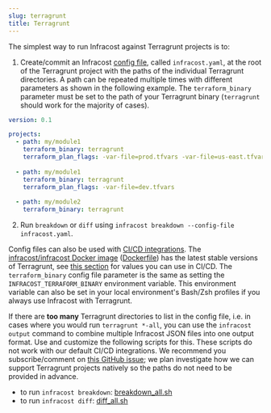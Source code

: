 ```yaml
---
slug: terragrunt
title: Terragrunt
---
```


The simplest way to run Infracost against Terragrunt projects is to:

1. Create/commit an Infracost [config file](/docs/multi_project/config_file), called `infracost.yaml`, at the root of the Terragrunt project with the paths of the individual Terragrunt directories. A path can be repeated multiple times with different parameters as shown in the following example. The `terraform_binary` parameter must be set to the path of your Terragrunt binary (`terragrunt` should work for the majority of cases).

  ```yaml
  version: 0.1

  projects:
    - path: my/module1
      terraform_binary: terragrunt
      terraform_plan_flags: -var-file=prod.tfvars -var-file=us-east.tfvars
    
    - path: my/module1
      terraform_binary: terragrunt
      terraform_plan_flags: -var-file=dev.tfvars
    
    - path: my/module2
      terraform_binary: terragrunt
  ```

2. Run `breakdown` or `diff` using `infracost breakdown --config-file infracost.yaml`.

Config files can also be used with [CI/CD integrations](/docs/integrations/cicd). The [infracost/infracost Docker image](https://hub.docker.com/repository/docker/infracost/infracost) ([Dockerfile](https://github.com/infracost/infracost/blob/master/Dockerfile)) has the latest stable versions of Terragrunt, see [this section](/docs/integrations/environment_variables#infracost_terraform_binary) for values you can use in CI/CD. The `terraform_binary` config file parameter is the same as setting the `INFRACOST_TERRAFORM_BINARY` environment variable. This environment variable can also be set in your local environment's Bash/Zsh profiles if you always use Infracost with Terragrunt.

If there are **too many** Terragrunt directories to list in the config file, i.e. in cases where you would run `terragrunt *-all`, you can use the `infracost output` command to combine multiple Infracost JSON files into one output format. Use and customize the following scripts for this. These scripts do not work with our default CI/CD integrations. We recommend you subscribe/comment on [this GitHub issue](https://github.com/infracost/infracost/issues/807); we plan investigate how we can support Terragrunt projects natively so the paths do not need to be provided in advance.
  - to run `infracost breakdown`: [breakdown_all.sh](https://github.com/infracost/infracost/blob/master/scripts/terragrunt/breakdown_all.sh)
  - to run `infracost diff`: [diff_all.sh](https://github.com/infracost/infracost/blob/master/scripts/terragrunt/breakdown_all.sh)
